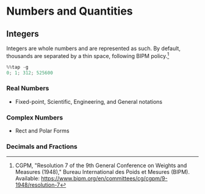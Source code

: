 # Numbers and Quantities

## Integers

Integers are whole numbers and are represented as such. By default, thousands are separated by a thin space, following 
BIPM policy.[^1]

```python
%%tap -g
0; 1; 312; 525600
```

### Real Numbers
- Fixed-point, Scientific, Engineering, and General notations

### Complex Numbers
- Rect and Polar Forms

### Decimals and Fractions

[^1]: CGPM, "Resolution 7 of the 9th General Conference on Weights and Measures (1948)," Bureau International des Poids et Mesures (BIPM). Available: https://www.bipm.org/en/committees/cg/cgpm/9-1948/resolution-7